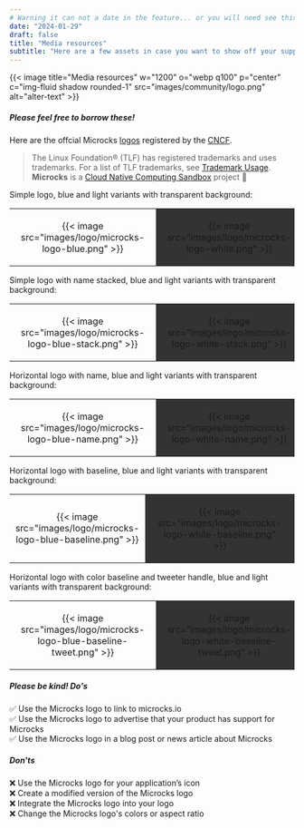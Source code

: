 ```yaml
---
# Warning it can not a date in the feature... or you will need see this MD online!
date: "2024-01-29"
draft: false
title: "Media resources"
subtitle: "Here are a few assets in case you want to show off your support for Microcks, integration to Microcks, or want to link back to us."
---
```


{{< image title="Media resources" w="1200" o="webp q100" p="center" c="img-fluid shadow rounded-1" src="images/community/logo.png" alt="alter-text" >}} 

##### Please feel free to borrow these!
Here are the offcial Microcks [logos](https://github.com/cncf/artwork/blob/main/examples/sandbox.md#microcks-logos) registered by the [CNCF](https://www.cncf.io).

>The Linux Foundation® (TLF) has registered trademarks and uses trademarks. For a list of TLF trademarks, see [Trademark Usage](https://www.linuxfoundation.org/legal/trademark-usage). **Microcks** is a [Cloud Native Computing Sandbox](https://landscape.cncf.io/?selected=microcks) project 🚀

<p>Simple logo, blue and light variants with transparent background:</p>
<table>
    <tr style="padding: 20px">
        <td style="padding: 20px; text-align: center;">{{< image src="images/logo/microcks-logo-blue.png" >}}</td>
        <td style="padding: 20px; text-align: center; background-color: #333333">{{< image src="images/logo/microcks-logo-white.png" >}}</td>
    </tr>
</table>
<p>Simple logo with name stacked, blue and light variants with transparent background:</p>
<table>
    <tr style="padding: 20px">
        <td style="padding: 20px; text-align: center;">{{< image src="images/logo/microcks-logo-blue-stack.png" >}}</td>
        <td style="padding: 20px; text-align: center; background-color: #333333">{{< image src="images/logo/microcks-logo-white-stack.png" >}}</td>
    </tr>
</table>
<p>Horizontal logo with name, blue and light variants with transparent background:</p>
<table>
    <tr style="padding: 20px">
        <td style="padding: 20px; text-align: center;">{{< image src="images/logo/microcks-logo-blue-name.png" >}}</td>
        <td style="padding: 20px; text-align: center; background-color: #333333">{{< image src="images/logo/microcks-logo-white-name.png" >}}</td>
    </tr>
</table>
<p>Horizontal logo with baseline, blue and light variants with transparent background:</p>
<table>
    <tr style="padding: 20px">
        <td style="text-align: center;">{{< image src="images/logo/microcks-logo-blue-baseline.png" >}}</td>
        <td style="padding: 20px; text-align: center; background-color: #333333">{{< image src="images/logo/microcks-logo-white-baseline.png" >}}</td>
    </tr>
</table>
<p>Horizontal logo with color baseline and tweeter handle, blue and light variants with transparent background:</p>
<table>
    <tr style="padding: 20px">
        <td style="padding: 20px; text-align: center;">{{< image src="images/logo/microcks-logo-blue-baseline-tweet.png" >}}</td>
        <td style="padding: 20px; text-align: center; background-color: #333333">{{< image src="images/logo/microcks-logo-white-baseline-tweet.png" >}}</td>
    </tr>
</table>    
	
##### Please be kind! Do's
✅ Use the Microcks logo to link to microcks.io<br>
✅ Use the Microcks logo to advertise that your product has support for Microcks<br>
✅ Use the Microcks logo in a blog post or news article about Microcks<br>

##### Don'ts
❌ Use the Microcks logo for your application’s icon<br>
❌ Create a modified version of the Microcks logo<br>
❌ Integrate the Microcks logo into your logo<br>
❌ Change the Microcks logo's colors or aspect ratio
